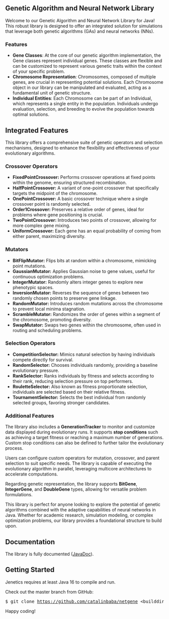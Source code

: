 <h2>Genetic Algorithm and Neural Network Library</h2>

<p>Welcome to our Genetic Algorithm and Neural Network Library for Java! This robust library is designed to offer an integrated solution for simulations that leverage both genetic algorithms (GAs) and neural networks (NNs).</p>

<h3>Features</h3>

<ul>
    <li><strong>Gene Classes</strong>: At the core of our genetic algorithm implementation, the Gene classes represent individual genes. These classes are flexible and can be customized to represent various genetic traits within the context of your specific problem.</li>
    <li><strong>Chromosome Representation</strong>: Chromosomes, composed of multiple genes, are crucial in representing potential solutions. Each Chromosome object in our library can be manipulated and evaluated, acting as a fundamental unit of genetic structure.</li>
    <li><strong>Individual Entities</strong>: Each Chromosome can be part of an Individual, which represents a single entity in the population. Individuals undergo evaluation, selection, and breeding to evolve the population towards optimal solutions.</li>
</ul>

<h2>Integrated Features</h2>

<p>This library offers a comprehensive suite of genetic operators and selection mechanisms, designed to enhance the flexibility and effectiveness of your evolutionary algorithms.</p>

<h3>Crossover Operators</h3>
<ul>
    <li><strong>FixedPointCrossover:</strong> Performs crossover operations at fixed points within the genome, ensuring structured recombination.</li>
    <li><strong>HalfPointCrossover:</strong> A variant of one-point crossover that specifically targets the midpoint of the chromosome.</li>
    <li><strong>OnePointCrossover:</strong> A basic crossover technique where a single crossover point is randomly selected.</li>
    <li><strong>Order1Crossover:</strong> Preserves a relative order of genes, ideal for problems where gene positioning is crucial.</li>
    <li><strong>TwoPointCrossover:</strong> Introduces two points of crossover, allowing for more complex gene mixing.</li>
    <li><strong>UniformCrossover:</strong> Each gene has an equal probability of coming from either parent, maximizing diversity.</li>
</ul>

<h3>Mutators</h3>
<ul>
    <li><strong>BitFlipMutator:</strong> Flips bits at random within a chromosome, mimicking point mutations.</li>
    <li><strong>GaussianMutator:</strong> Applies Gaussian noise to gene values, useful for continuous optimization problems.</li>
    <li><strong>IntegerMutator:</strong> Randomly alters integer genes to explore new phenotypic spaces.</li>
    <li><strong>InversionMutator:</strong> Reverses the sequence of genes between two randomly chosen points to preserve gene linkage.</li>
    <li><strong>RandomMutator:</strong> Introduces random mutations across the chromosome to prevent local minima stagnation.</li>
    <li><strong>ScrambleMutator:</strong> Randomizes the order of genes within a segment of the chromosome, promoting diversity.</li>
    <li><strong>SwapMutator:</strong> Swaps two genes within the chromosome, often used in routing and scheduling problems.</li>
</ul>

<h3>Selection Operators</h3>
<ul>
    <li><strong>CompetitionSelector:</strong> Mimics natural selection by having individuals compete directly for survival.</li>
    <li><strong>RandomSelector:</strong> Chooses individuals randomly, providing a baseline evolutionary pressure.</li>
    <li><strong>RankSelector:</strong> Ranks individuals by fitness and selects according to their rank, reducing selection pressure on top performers.</li>
    <li><strong>RouletteSelector:</strong> Also known as fitness proportionate selection, individuals are selected based on their relative fitness.</li>
    <li><strong>TournamentSelector:</strong> Selects the best individual from randomly selected groups, favoring stronger candidates.</li>
</ul>

<h3>Additional Features</h3>
<p>The library also includes a <strong>GenerationTracker</strong> to monitor and customize data displayed during evolutionary runs. It supports <strong>stop conditions</strong> such as achieving a target fitness or reaching a maximum number of generations. Custom stop conditions can also be defined to further tailor the evolutionary process.</p>

<p>Users can configure custom operators for mutation, crossover, and parent selection to suit specific needs. The library is capable of executing the evolutionary algorithm in parallel, leveraging multicore architectures to accelerate computations.</p>

<p>Regarding genetic representation, the library supports <strong>BitGene</strong>, <strong>IntegerGene</strong>, and <strong>DoubleGene</strong> types, allowing for versatile problem formulations.</p>


<p>This library is perfect for anyone looking to explore the potential of genetic algorithms combined with the adaptive capabilities of neural networks in Java. Whether for academic research, simulation modeling, or complex optimization problems, our library provides a foundational structure to build upon.</p>

<h2>Documentation</h2>

<p>The library is fully documented (<a href="https://github.com/catalinbaba/netgene/tree/master/dist/javadoc" target="_blank">JavaDoc</a>).</p>

<h2>Getting Started</h2>

<p>Jenetics requires at least Java 16 to compile and run.</p>

<p>Check out the master branch from GitHub:</p>

<pre>
$ git clone <a href="https://github.com/catalinbaba/netgene.git">https://github.com/catalinbaba/netgene</a> &lt;builddir&gt;
</pre>

<p>Happy coding!</p>
